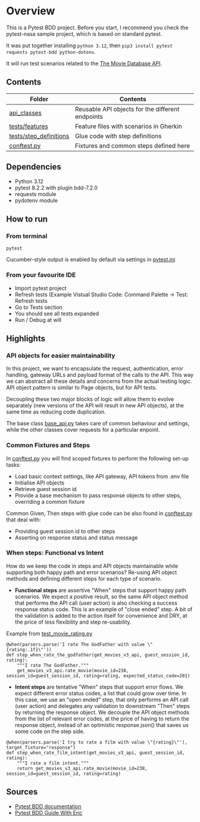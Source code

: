 # Overview

This is a Pytest BDD project. Before you start, I recommend you check the pytest-nasa sample project, which is based on standard pytest.

It was put together installing `python 3.12`, then `pip3 install pytest requests pytest-bdd python-dotenv`.

It will run test scenarios related to the [The Movie Database API](https://developer.themoviedb.org/reference/intro/getting-started).

## Contents


| **Folder** | **Contents** |
| ---        | ---          |
|  [api_classes](api_classes) |    Reusable API objects for the different endpoints      |
|  [tests/features](tests/features) |    Feature files with scenarios in Gherkin         |
|  [tests/step_definitions](tests/step_definitions) |    Glue code with step definitions |
|  [conftest.py](tests/conftest.py) |   Fixtures and common steps defined here           |

## Dependencies

- Python 3.12
- pytest 8.2.2 with plugin bdd-7.2.0
- requests module
- pydotenv module

## How to run
### From terminal
`pytest`

Cucumber-style output is enabled by default via settings in [pytest.ini](pytest.ini)

### From your favourite IDE
- Import pytest project
- Refresh tests (Example Vistual Studio Code: Command Palette -> Test: Refresh tests
- Go to Tests section
- You should see all tests expanded
- Run / Debug at will

## Highlights

### API objects for easier maintainability
In this project, we want to encapsulate the request, authentication, error handling, gateway URLs and payload format of the calls to the API. This way we can abstract all these details and concerns from the actual testing logic. API object pattern is similar to Page objects, but for API tests. 

Decoupling these two major blocks of logic will allow them to evolve separately (new versions of the API will result in new API objects), at the same time as reducing code duplication.

The base class [base_api.py](api_classes/base_api.py) takes care of common behaviour and settings, while the other classes cover requests for a particular enpoint.


### Common Fixtures and Steps
In [conftest.py](tests/conftest.py) you will find scoped fixtures to perform the following set-up tasks:
* Load basic context settings, like API gateway, API tokens from .env file
* Initialise API objects
* Retrieve guest session id
* Provide a base mechanism to pass response objects to other steps, overriding a common fixture

Common Given, Then steps with glue code can be also found in [conftest.py](tests/conftest.py) that deal with: 
* Providing guest session id to other steps
* Asserting on response status and status message 

### When steps: Functional vs Intent
How do we keep the code in steps and API objects maintainable while supporting both happy path and error scenarios? Re-using API object methods and defining different steps for each type of scenario.

* **Functional steps** are assertive "When" steps that support happy path scenarios. We expect a positive result, so the same API object method that performs the API call (user action) is also checking a success response status code. This is an example of "close ended" step. A bit of the validation is added to the action itself for convenience and DRY, at the price of less flexibility and step re-usability.

Example from [test_movie_rating.py](tests/step_definitions/test_movie_rating.py)
```
@when(parsers.parse('I rate The GodFather with value \"{rating:.1f}\"'))
def step_when_rate_the_godfather(get_movies_v3_api, guest_session_id, rating):
    """I rate The GodFather."""
    get_movies_v3_api.rate_movie(movie_id=238, session_id=guest_session_id, rating=rating, expected_status_code=201)
```

* **Intent steps** are tentative "When" steps that support error flows. We expect different error status codes, a list that could grow over time. In this case, we use an "open ended" step, that only performs an API call (user action) and delegates any validation to downstream "Then" steps by returning the response object. We decouple the API object methods from the list of relevant error codes, at the price of having to return the response object, instead of an optimistic response.json() that saves us some code on the step side.
```
@when(parsers.parse('I try to rate a film with value \"{rating}\"'), target_fixture="response")
def step_when_rate_film_intent(get_movies_v3_api, guest_session_id, rating):
    """I rate a film intent."""
    return get_movies_v3_api.rate_movie(movie_id=238, session_id=guest_session_id, rating=rating)   
```

## Sources
* [Pytest BDD documentation](https://pypi.org/project/pytest-bdd/)
* [Pytest BDD Guide With Eric](https://pytest-with-eric.com/bdd/pytest-bdd/)







